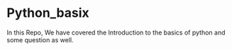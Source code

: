 # Python_basix
In this Repo, We have covered the Introduction to the basics of python and some question as well.
